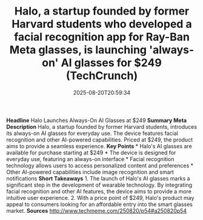 ﻿---
title: "Halo, a startup founded by former Harvard students who developed a facial recognition app for Ray-Ban Meta glasses, is launching 'always-on' AI glasses for $249 (TechCrunch)"
date: "2025-08-20T20:59:34"
category: "Markets"
summary: ""
slug: "halo a startup founded by former harvard students who develo"
source_urls:
  - "http://www.techmeme.com/250820/p54#a250820p54"
seo:
  title: "Halo, a startup founded by former Harvard students who developed a facial recognition app for Ray-Ban Meta glasses, is launching 'always-on' AI glasses for $249 (TechCrunch) | Hash n Hedge"
  description: ""
  keywords: ["news", "markets", "brief"]
---
**Headline** Halo Launches Always-On AI Glasses at $249  **Summary Meta Description** Halo, a startup founded by former Harvard students, introduces its always-on AI glasses for everyday use. The device features facial recognition and other AI-powered capabilities. Priced at $249, the product aims to provide a seamless experience.  **Key Points**  * Halo's AI glasses are available for purchase starting at $249 * The device is designed for everyday use, featuring an always-on interface * Facial recognition technology allows users to access personalized content and preferences * Other AI-powered capabilities include image recognition and smart notifications  **Short Takeaways**  1. The launch of Halo's AI glasses marks a significant step in the development of wearable technology. By integrating facial recognition and other AI features, the device aims to provide a more intuitive user experience. 2. With a price point of $249, Halo's product may appeal to consumers looking for an affordable entry into the smart glasses market.  **Sources** http://www.techmeme.com/250820/p54#a250820p54 
